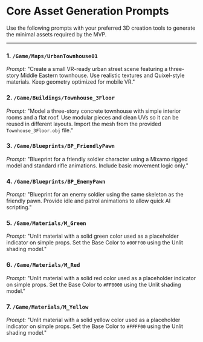 # Core Asset Generation Prompts

Use the following prompts with your preferred 3D creation tools to generate the minimal assets required by the MVP.

---

### 1. `/Game/Maps/UrbanTownhouse01`
*Prompt:* "Create a small VR-ready urban street scene featuring a three-story Middle Eastern townhouse. Use realistic textures and Quixel-style materials. Keep geometry optimized for mobile VR."

### 2. `/Game/Buildings/Townhouse_3Floor`
*Prompt:* "Model a three-story concrete townhouse with simple interior rooms and a flat roof. Use modular pieces and clean UVs so it can be reused in different layouts. Import the mesh from the provided `Townhouse_3Floor.obj` file."

### 3. `/Game/Blueprints/BP_FriendlyPawn`
*Prompt:* "Blueprint for a friendly soldier character using a Mixamo rigged model and standard rifle animations. Include basic movement logic only."

### 4. `/Game/Blueprints/BP_EnemyPawn`
*Prompt:* "Blueprint for an enemy soldier using the same skeleton as the friendly pawn. Provide idle and patrol animations to allow quick AI scripting."

### 5. `/Game/Materials/M_Green`
*Prompt:* "Unlit material with a solid green color used as a placeholder indicator on simple props. Set the Base Color to `#00FF00` using the Unlit shading model."

### 6. `/Game/Materials/M_Red`
*Prompt:* "Unlit material with a solid red color used as a placeholder indicator on simple props. Set the Base Color to `#FF0000` using the Unlit shading model."

### 7. `/Game/Materials/M_Yellow`
*Prompt:* "Unlit material with a solid yellow color used as a placeholder indicator on simple props. Set the Base Color to `#FFFF00` using the Unlit shading model."
